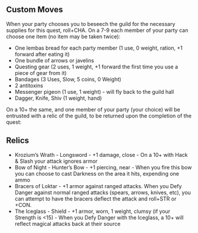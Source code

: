 ## Custom Moves

When your party chooses you to beseech the guild for the necessary supplies for this quest, roll+CHA. On a 7-9 each member of your party can choose one item (no item may be taken twice):

 - One lembas bread for each party member (1 use, 0 weight, ration, +1 forward after eating it)
 - One bundle of arrows or javelins
 - Questing gear (2 uses, 1 weight, +1 forward the first time you use a piece of gear from it)
 - Bandages (3 Uses, Slow, 5 coins, 0 Weight)
 - 2 antitoxins
 - Messenger pigeon (1 use, 1 weight) - will fly back to the guild hall
 - Dagger, Knife, Shiv (1 weight, hand)

On a 10+ the same, and one member of your party (your choice) will be entrusted with a relic of the guild, to be returned upon the completion of the quest:

## Relics
 - Krozium’s Wrath - Longsword - +1 damage, close - On a 10+ with Hack & Slash your attack ignores armor
 - Bow of Night - Hunter’s Bow - +1 piercing, near - When you fire this bow you can choose to cast Darkness on the area it hits, expending one ammo
 - Bracers of Loktar - +1 armor against ranged attacks. When you Defy Danger against normal ranged attacks (spears, arrows, knives, etc), you can attempt to have the bracers deflect the attack and roll+STR or +CON.
 - The Iceglass - Shield - +1 armor, worn, 1 weight, clumsy (if your Strength is <15) - When you Defy Danger with the Iceglass, a 10+ will reflect magical attacks back at their source
